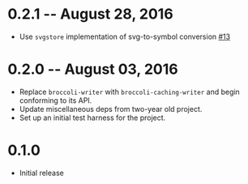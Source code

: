 # 0.2.1 -- August 28, 2016

- Use `svgstore` implementation of svg-to-symbol conversion [#13](https://github.com/svgstore/broccoli-svgstore/pull/13)

# 0.2.0 -- August 03, 2016

- Replace `broccoli-writer` with `broccoli-caching-writer` and begin conforming to its API.
- Update miscellaneous deps from two-year old project.
- Set up an initial test harness for the project.

# 0.1.0

- Initial release
